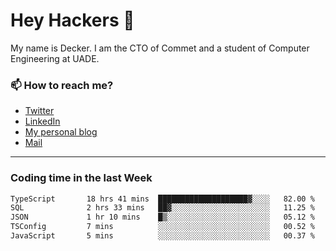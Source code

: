 # Hey Hackers 👋

My name is Decker. I am the CTO of Commet and a student of Computer Engineering at UADE.

### 📫 How to reach me?
- [Twitter](https://x.com/0xDecker) 
- [LinkedIn](https://www.linkedin.com/in/decker-urbano/) 
- [My personal blog](http://decker.sh) 
- [Mail](mailto:me@decker.sh)

---

### Coding time in the last Week

<!--START_SECTION:waka-->

```txt
TypeScript       18 hrs 41 mins  ████████████████████▓░░░░   82.00 %
SQL              2 hrs 33 mins   ██▓░░░░░░░░░░░░░░░░░░░░░░   11.25 %
JSON             1 hr 10 mins    █▒░░░░░░░░░░░░░░░░░░░░░░░   05.12 %
TSConfig         7 mins          ░░░░░░░░░░░░░░░░░░░░░░░░░   00.52 %
JavaScript       5 mins          ░░░░░░░░░░░░░░░░░░░░░░░░░   00.37 %
```

<!--END_SECTION:waka-->
